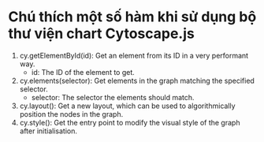# Chú thích một số hàm khi sử dụng bộ thư viện chart Cytoscape.js
1.  cy.getElementById(id): Get an element from its ID in a very performant way.
    - id: The ID of the element to get.
2.  cy.elements(selector): Get elements in the graph matching the specified selector.
    - selector: The selector the elements should match.
3. cy.layout(): Get a new layout, which can be used to algorithmically position the nodes in the graph.
4. cy.style(): Get the entry point to modify the visual style of the graph after initialisation.
